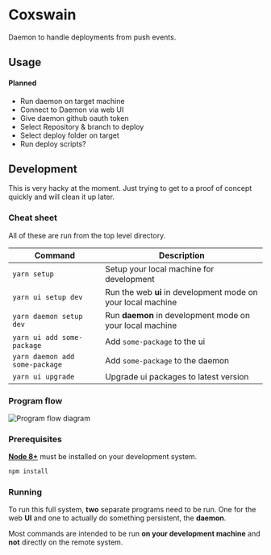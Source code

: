 # Coxswain

Daemon to handle deployments from push events.

## Usage

#### Planned

- Run daemon on target machine
- Connect to Daemon via web UI
- Give daemon github oauth token
- Select Repository & branch to deploy
- Select deploy folder on target
- Run deploy scripts?

## Development

This is very hacky at the moment.
Just trying to get to a proof of concept quickly and will clean it up later.

### Cheat sheet

All of these are run from the top level directory.

| Command                        | Description                                                  |
| ------------------------------ | ------------------------------------------------------------ |
| `yarn setup`                   | Setup your local machine for development                     |
| `yarn ui setup dev`            | Run the web **ui** in development mode on your local machine |
| `yarn daemon setup dev`        | Run **daemon** in development mode on your local machine     |
| `yarn ui add some-package`     | Add `some-package` to the ui                                 |
| `yarn daemon add some-package` | Add `some-package` to the daemon                             |
| `yarn ui upgrade`              | Upgrade ui packages to latest version                        |

### Program flow

![Program flow diagram](Program%20Flow%20Diagram.drawio.png)

### Prerequisites

[**Node 8+**](https://nodejs.org/en/download) must be installed on your development system.

```bash
npm install
```

### Running

To run this full system, **two** separate programs need to be run.
One for the web **UI** and one to actually do something persistent, the **daemon**.

Most commands are intended to be run **on your development machine** and **not** directly on the remote system.
